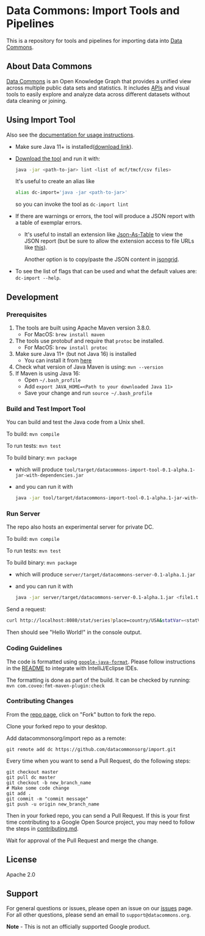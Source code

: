 # Data Commons: Import Tools and Pipelines

This is a repository for tools and pipelines for importing data into [Data
Commons](https://datacommons.org).

## About Data Commons

[Data Commons](https://datacommons.org/) is an Open Knowledge Graph that
provides a unified view across multiple public data sets and statistics. It
includes [APIs](https://docs.datacommons.org/api/) and visual tools to easily
explore and analyze data across different datasets without data cleaning or
joining.

## Using Import Tool

Also see the [documentation for usage instructions](docs/usage.md).

- Make sure Java 11+ is installed([download link](https://www.oracle.com/java/technologies/javase-downloads.html#javasejdk)).

- [Download the tool](https://github.com/datacommonsorg/import/releases) and run it with:

  ```bash
  java -jar <path-to-jar> lint <list of mcf/tmcf/csv files>
  ```

  It's useful to create an alias like

  ```bash
  alias dc-import='java -jar <path-to-jar>'
  ```

  so you can invoke the tool as `dc-import lint`

- If there are warnings or errors, the tool will produce a JSON report with a
  table of exemplar errors.

  - It's useful to install an extension like
    [Json-As-Table](https://chrome.google.com/webstore/detail/json-as-table-viewer/khclkgjdjddedohnomokbhinlmpclick?hl=en-US)
    to view the JSON report (but be sure to allow the extension access to
    file URLs like
    [this](https://user-images.githubusercontent.com/4375037/129290496-ed8eb0a3-b5e2-4de6-bdf2-449814df8fcf.png)).

    Another option is to copy/paste the JSON content in [jsongrid](https://jsongrid.com).

- To see the list of flags that can be used and what the default values are: `dc-import --help`.
## Development

### Prerequisites

1. The tools are built using Apache Maven version 3.8.0.
   - For MacOS: `brew install maven`
2. The tools use protobuf and require that `protoc` be installed.
   - For MacOS: `brew install protoc`
3. Make sure Java 11+ (but not Java 16) is installed
   - You can install it from [here](https://www.oracle.com/java/technologies/javase-downloads.html#javasejdk)
4. Check what version of Java Maven is using: `mvn --version`
5. If Maven is using Java 16:
   - Open `~/.bash_profile`
   - Add `export JAVA_HOME=<Path to your downloaded Java 11>`
   - Save your change and run `source ~/.bash_profile`

### Build and Test Import Tool

You can build and test the Java code from a Unix shell.

To build: `mvn compile`

To run tests: `mvn test`

To build binary: `mvn package`

- which will produce `tool/target/datacommons-import-tool-0.1-alpha.1-jar-with-dependencies.jar`
- and you can run it with

  ```bash
  java -jar tool/target/datacommons-import-tool-0.1-alpha.1-jar-with-dependencies.jar
  ```

### Run Server

The repo also hosts an experimental server for private DC.

To build: `mvn compile`

To run tests: `mvn test`

To build binary: `mvn package`

- which will produce `server/target/datacommons-server-0.1-alpha.1.jar`
- and you can run it with

  ```bash
  java -jar server/target/datacommons-server-0.1-alpha.1.jar <file1.tmcf> <file2.csv>
  ```

Send a request:

```bash
curl http://localhost:8080/stat/series?place=country/USA&statVar=<statVar>
```

Then should see "Hello World!" in the console output.

### Coding Guidelines

The code is formatted using
[`google-java-format`](https://github.com/google/google-java-format). Please
follow instructions in the
[README](https://github.com/google/google-java-format/blob/master/README.md)
to integrate with IntelliJ/Eclipse IDEs.

The formatting is done as part of the build. It can be checked by running:
`mvn com.coveo:fmt-maven-plugin:check`

### Contributing Changes

From the [repo page](https://github.com/datacommonsorg/import), click on "Fork" button to fork the
repo.

Clone your forked repo to your desktop.

Add datacommonsorg/import repo as a remote:

```shell
git remote add dc https://github.com/datacommonsorg/import.git
```

Every time when you want to send a Pull Request, do the following steps:

```shell
git checkout master
git pull dc master
git checkout -b new_branch_name
# Make some code change
git add .
git commit -m "commit message"
git push -u origin new_branch_name
```

Then in your forked repo, you can send a Pull Request. If this is your first
time contributing to a Google Open Source project, you may need to follow the
steps in [contributing.md](contributing.md).

Wait for approval of the Pull Request and merge the change.

## License

Apache 2.0

## Support

For general questions or issues, please open an issue on our
[issues](https://github.com/datacommonsorg/import/issues) page. For all other
questions, please send an email to `support@datacommons.org`.

**Note** - This is not an officially supported Google product.
